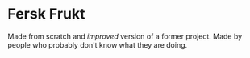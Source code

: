 # Fersk Frukt

Made from scratch and *improved* version of a former project. Made by people who probably don't know what they are doing.
